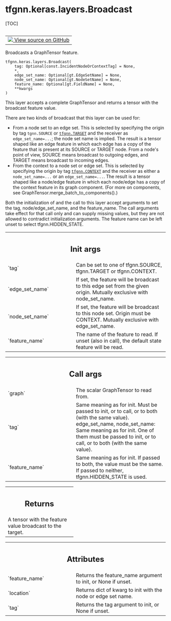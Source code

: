 # tfgnn.keras.layers.Broadcast

[TOC]

<!-- Insert buttons and diff -->

<table class="tfo-notebook-buttons tfo-api nocontent" align="left">
<td>
  <a target="_blank" href="https://github.com/tensorflow/gnn/tree/master/tensorflow_gnn/keras/layers/graph_ops.py#L427-L510">
    <img src="https://www.tensorflow.org/images/GitHub-Mark-32px.png" />
    View source on GitHub
  </a>
</td>
</table>

Broadcasts a GraphTensor feature.

<pre class="devsite-click-to-copy prettyprint lang-py tfo-signature-link">
<code>tfgnn.keras.layers.Broadcast(
    tag: Optional[const.IncidentNodeOrContextTag] = None,
    *,
    edge_set_name: Optional[gt.EdgeSetName] = None,
    node_set_name: Optional[gt.NodeSetName] = None,
    feature_name: Optional[gt.FieldName] = None,
    **kwargs
)
</code></pre>



<!-- Placeholder for "Used in" -->

This layer accepts a complete GraphTensor and returns a tensor with the
broadcast feature value.

There are two kinds of broadcast that this layer can be used for:

  * From a node set to an edge set. This is selected by specifying
    the origin by tag `tgnn.SOURCE` or <a href="../../../tfgnn.md#TARGET"><code>tfgnn.TARGET</code></a> and the receiver
    as `edge_set_name=...`; the node set name is implied.
    The result is a tensor shaped like an edge feature in which each edge
    has a copy of the feature that is present at its SOURCE or TARGET node.
    From a node's point of view, SOURCE means broadcast to outgoing edges,
    and TARGET means broadcast to incoming edges.
  * From the context to a node set or edge set. This is selected by
    specifying the origin by tag <a href="../../../tfgnn.md#CONTEXT"><code>tfgnn.CONTEXT</code></a> and the receiver as either
    a `node_set_name=...` or an `edge_set_name=...`.
    The result is a tensor shaped like a node/edge feature in which each
    node/edge has a copy of the context feature in its graph component.
    (For more on components, see GraphTensor.merge_batch_to_components().)

Both the initialization of and the call to this layer accept arguments to
set the tag, node/edge_set_name, and the feature_name. The call
arguments take effect for that call only and can supply missing values,
but they are not allowed to contradict initialization arguments.
The feature name can be left unset to select tfgnn.HIDDEN_STATE.

<!-- Tabular view -->
 <table class="responsive fixed orange">
<colgroup><col width="214px"><col></colgroup>
<tr><th colspan="2"><h2 class="add-link">Init args</h2></th></tr>

<tr>
<td>
`tag`<a id="tag"></a>
</td>
<td>
Can be set to one of tfgnn.SOURCE, tfgnn.TARGET or tfgnn.CONTEXT.
</td>
</tr><tr>
<td>
`edge_set_name`<a id="edge_set_name"></a>
</td>
<td>
If set, the feature will be broadcast to this edge set
from the given origin. Mutually exclusive with node_set_name.
</td>
</tr><tr>
<td>
`node_set_name`<a id="node_set_name"></a>
</td>
<td>
If set, the feature will be broadcast to this node set.
Origin must be CONTEXT. Mutually exclusive with edge_set_name.
</td>
</tr><tr>
<td>
`feature_name`<a id="feature_name"></a>
</td>
<td>
The name of the feature to read. If unset (also in call),
the default state feature will be read.
</td>
</tr>
</table>

<!-- Tabular view -->
 <table class="responsive fixed orange">
<colgroup><col width="214px"><col></colgroup>
<tr><th colspan="2"><h2 class="add-link">Call args</h2></th></tr>

<tr>
<td>
`graph`<a id="graph"></a>
</td>
<td>
The scalar GraphTensor to read from.
</td>
</tr><tr>
<td>
`tag`<a id="tag"></a>
</td>
<td>
Same meaning as for init. Must be passed to init, or to call,
  or to both (with the same value).
edge_set_name, node_set_name: Same meaning as for init. One of them must
  be passed to init, or to call, or to both (with the same value).
</td>
</tr><tr>
<td>
`feature_name`<a id="feature_name"></a>
</td>
<td>
Same meaning as for init. If passed to both, the value must
be the same. If passed to neither, tfgnn.HIDDEN_STATE is used.
</td>
</tr>
</table>

<!-- Tabular view -->
 <table class="responsive fixed orange">
<colgroup><col width="214px"><col></colgroup>
<tr><th colspan="2"><h2 class="add-link">Returns</h2></th></tr>
<tr class="alt">
<td colspan="2">
A tensor with the feature value broadcast to the target.
</td>
</tr>

</table>





<!-- Tabular view -->
 <table class="responsive fixed orange">
<colgroup><col width="214px"><col></colgroup>
<tr><th colspan="2"><h2 class="add-link">Attributes</h2></th></tr>

<tr>
<td>
`feature_name`<a id="feature_name"></a>
</td>
<td>
Returns the feature_name argument to init, or None if unset.
</td>
</tr><tr>
<td>
`location`<a id="location"></a>
</td>
<td>
Returns dict of kwarg to init with the node or edge set name.
</td>
</tr><tr>
<td>
`tag`<a id="tag"></a>
</td>
<td>
Returns the tag argument to init, or None if unset.
</td>
</tr>
</table>
